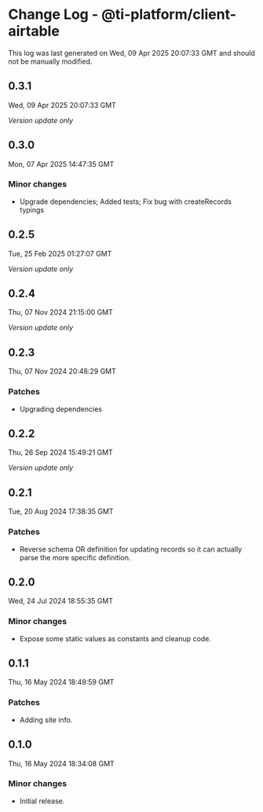 # Change Log - @ti-platform/client-airtable

This log was last generated on Wed, 09 Apr 2025 20:07:33 GMT and should not be manually modified.

## 0.3.1
Wed, 09 Apr 2025 20:07:33 GMT

_Version update only_

## 0.3.0
Mon, 07 Apr 2025 14:47:35 GMT

### Minor changes

- Upgrade dependencies; Added tests; Fix bug with createRecords typings

## 0.2.5
Tue, 25 Feb 2025 01:27:07 GMT

_Version update only_

## 0.2.4
Thu, 07 Nov 2024 21:15:00 GMT

_Version update only_

## 0.2.3
Thu, 07 Nov 2024 20:48:29 GMT

### Patches

- Upgrading dependencies

## 0.2.2
Thu, 26 Sep 2024 15:49:21 GMT

_Version update only_

## 0.2.1
Tue, 20 Aug 2024 17:38:35 GMT

### Patches

- Reverse schema OR definition for updating records so it can actually parse the more specific definition.

## 0.2.0
Wed, 24 Jul 2024 18:55:35 GMT

### Minor changes

- Expose some static values as constants and cleanup code.

## 0.1.1
Thu, 16 May 2024 18:49:59 GMT

### Patches

- Adding site info.

## 0.1.0
Thu, 16 May 2024 18:34:08 GMT

### Minor changes

- Initial release.

